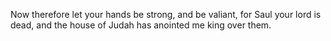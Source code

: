Now therefore let your hands be strong, and be valiant, for Saul your lord is dead, and the house of Judah has anointed me king over them.
